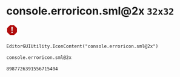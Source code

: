 # console.erroricon.sml@2x `32x32`
<img src="/img/console.erroricon.sml@2x.png" width=32 height=32>

``` CSharp
EditorGUIUtility.IconContent("console.erroricon.sml@2x")
```
```
console.erroricon.sml@2x
```
```
8987726391556715404
```
